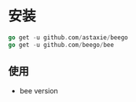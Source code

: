 # 安装

```go
go get -u github.com/astaxie/beego
go get -u github.com/beego/bee
```

## 使用

- bee version
